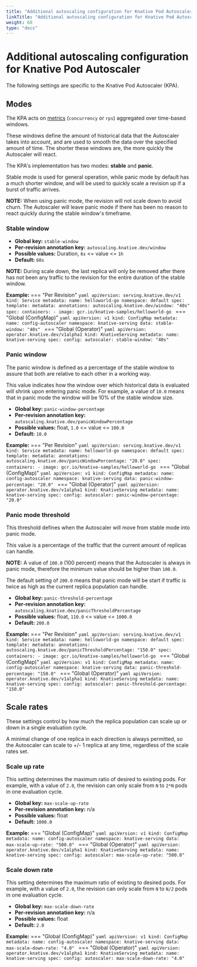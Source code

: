 ```yaml
---
title: "Additional autoscaling configuration for Knative Pod Autoscaler"
linkTitle: "Additional autoscaling configuration for Knative Pod Autoscaler"
weight: 60
type: "docs"
---
```


# Additional autoscaling configuration for Knative Pod Autoscaler

The following settings are specific to the Knative Pod Autoscaler (KPA).

## Modes

The KPA acts on [metrics](./autoscaling-metrics.md) (`concurrency` or `rps`) aggregated over time-based windows.

These windows define the amount of historical data that the Autoscaler takes into account, and are used to smooth the data over the specified amount of time.
The shorter these windows are, the more quickly the Autoscaler will react.

The KPA's implementation has two modes: **stable** and **panic**.

Stable mode is used for general operation, while panic mode by default has a much shorter window, and will be used to quickly scale a revision up if a burst of traffic arrives.

**NOTE:** When using panic mode, the revision will not scale down to avoid churn. The Autoscaler will leave panic mode if there has been no reason to react quickly during the stable window's timeframe.

### Stable window

* **Global key:** `stable-window`
* **Per-revision annotation key:** `autoscaling.knative.dev/window`
* **Possible values:** Duration, `6s` <= value <= `1h`
* **Default:** `60s`

**NOTE:** During scale down, the last replica will only be removed after there has not been any traffic to the revision for the entire duration of the stable window.

**Example:**
=== "Per Revision"
    ```yaml
    apiVersion: serving.knative.dev/v1
    kind: Service
    metadata:
      name: helloworld-go
      namespace: default
    spec:
      template:
        metadata:
          annotations:
            autoscaling.knative.dev/window: "40s"
        spec:
          containers:
            - image: gcr.io/knative-samples/helloworld-go
    ```
=== "Global (ConfigMap)"
    ```yaml
    apiVersion: v1
    kind: ConfigMap
    metadata:
    name: config-autoscaler
    namespace: knative-serving
    data:
    stable-window: "40s"
    ```
=== "Global (Operator)"
    ```yaml
    apiVersion: operator.knative.dev/v1alpha1
    kind: KnativeServing
    metadata:
      name: knative-serving
    spec:
      config:
        autoscaler:
          stable-window: "40s"
    ```

### Panic window

The panic window is defined as a percentage of the stable window to assure that both are relative to each other in a working way.

This value indicates how the window over which historical data is evaluated will shrink upon entering panic mode. For example, a value of `10.0` means that in panic mode the window will be 10% of the stable window size.

* **Global key:** `panic-window-percentage`
* **Per-revision annotation key:** `autoscaling.knative.dev/panicWindowPercentage`
* **Possible values:** float, `1.0` <= value <= `100.0`
* **Default:** `10.0`

**Example:**
=== "Per Revision"
    ```yaml
    apiVersion: serving.knative.dev/v1
    kind: Service
    metadata:
      name: helloworld-go
      namespace: default
    spec:
      template:
        metadata:
          annotations:
            autoscaling.knative.dev/panicWindowPercentage: "20.0"
        spec:
          containers:
            - image: gcr.io/knative-samples/helloworld-go
    ```
=== "Global (ConfigMap)"
    ```yaml
    apiVersion: v1
    kind: ConfigMap
    metadata:
    name: config-autoscaler
    namespace: knative-serving
    data:
    panic-window-percentage: "20.0"
    ```
=== "Global (Operator)"
    ```yaml
    apiVersion: operator.knative.dev/v1alpha1
    kind: KnativeServing
    metadata:
      name: knative-serving
    spec:
      config:
        autoscaler:
          panic-window-percentage: "20.0"
    ```

### Panic mode threshold

This threshold defines when the Autoscaler will move from stable mode into panic mode.

This value is a percentage of the traffic that the current amount of replicas can handle.

**NOTE:** A value of `100.0` (100 percent) means that the Autoscaler is always in panic mode, therefore the  minimum value should be higher than `100.0`.

The default setting of `200.0` means that panic mode will be start if traffic is twice as high as the current replica population can handle.

* **Global key:** `panic-threshold-percentage`
* **Per-revision annotation key:** `autoscaling.knative.dev/panicThresholdPercentage`
* **Possible values:** float, `110.0` <= value <= `1000.0`
* **Default:** `200.0`

**Example:**
=== "Per Revision"
    ```yaml
    apiVersion: serving.knative.dev/v1
    kind: Service
    metadata:
      name: helloworld-go
      namespace: default
    spec:
      template:
        metadata:
          annotations:
            autoscaling.knative.dev/panicThresholdPercentage: "150.0"
        spec:
          containers:
            - image: gcr.io/knative-samples/helloworld-go
    ```
=== "Global (ConfigMap)"
    ```yaml
    apiVersion: v1
    kind: ConfigMap
    metadata:
    name: config-autoscaler
    namespace: knative-serving
    data:
    panic-threshold-percentage: "150.0"
    ```
=== "Global (Operator)"
    ```yaml
    apiVersion: operator.knative.dev/v1alpha1
    kind: KnativeServing
    metadata:
      name: knative-serving
    spec:
      config:
        autoscaler:
          panic-threshold-percentage: "150.0"
    ```

## Scale rates

These settings control by how much the replica population can scale up or down in a single evaluation cycle.

A minimal change of one replica in each direction is always permitted, so the Autoscaler can scale to +/- 1 replica at any time, regardless of the scale rates set.

### Scale up rate

This setting determines the maximum ratio of desired to existing pods. For example, with a value of `2.0`, the revision can only scale from `N` to `2*N` pods in one evaluation cycle.

* **Global key:** `max-scale-up-rate`
* **Per-revision annotation key:** n/a
* **Possible values:** float
* **Default:** `1000.0`

**Example:**
=== "Global (ConfigMap)"
    ```yaml
    apiVersion: v1
    kind: ConfigMap
    metadata:
    name: config-autoscaler
    namespace: knative-serving
    data:
    max-scale-up-rate: "500.0"
    ```
=== "Global (Operator)"
    ```yaml
    apiVersion: operator.knative.dev/v1alpha1
    kind: KnativeServing
    metadata:
      name: knative-serving
    spec:
      config:
        autoscaler:
          max-scale-up-rate: "500.0"
    ```

### Scale down rate

This setting determines the maximum ratio of existing to desired pods. For example, with a value of `2.0`, the revision can only scale from `N` to `N/2` pods in one evaluation cycle.

* **Global key:** `max-scale-down-rate`
* **Per-revision annotation key:** n/a
* **Possible values:** float
* **Default:** `2.0`

**Example:**
=== "Global (ConfigMap)"
    ```yaml
    apiVersion: v1
    kind: ConfigMap
    metadata:
    name: config-autoscaler
    namespace: knative-serving
    data:
    max-scale-down-rate: "4.0"
    ```
=== "Global (Operator)"
    ```yaml
    apiVersion: operator.knative.dev/v1alpha1
    kind: KnativeServing
    metadata:
      name: knative-serving
    spec:
      config:
        autoscaler:
          max-scale-down-rate: "4.0"
    ```
